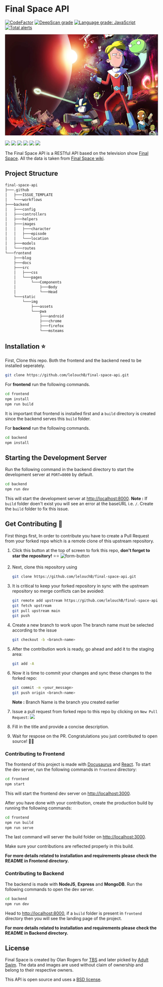 # Final Space API

[![CodeFactor](https://www.codefactor.io/repository/github/lelouchb/final-space-api/badge)](https://www.codefactor.io/repository/github/lelouchb/final-space-api)
[![DeepScan grade](https://deepscan.io/api/teams/11524/projects/14429/branches/268739/badge/grade.svg)](https://deepscan.io/dashboard#view=project&tid=11524&pid=14429&bid=268739)
[![Language grade: JavaScript](https://img.shields.io/lgtm/grade/javascript/g/lelouchB/final-space-api.svg?logo=lgtm&logoWidth=18)](https://lgtm.com/projects/g/lelouchB/final-space-api/context:javascript)
[![Total alerts](https://img.shields.io/lgtm/alerts/g/lelouchB/final-space-api.svg?logo=lgtm&logoWidth=18)](https://lgtm.com/projects/g/lelouchB/final-space-api/alerts/)

[![Final Space API](https://raw.githubusercontent.com/lelouchB/lelouchB/master/wallpaper.jpg)](https://finalspaceapi.com)

![](https://img.shields.io/badge/Maintained-Yes-orange)
![](https://img.shields.io/badge/PRs-Accepting-brightgreen)
![](https://img.shields.io/github/issues/lelouchB/final-space-api)
![](https://img.shields.io/github/contributors/lelouchB/final-space-api)
![](https://img.shields.io/github/issues-pr/lelouchB/final-space-api)
![](https://img.shields.io/github/license/lelouchB/final-space-api)

The Final Space API is a RESTful API based on the television show [Final Space](https://en.wikipedia.org/wiki/Final_Space). All the data is taken from [Final Space wiki](https://final-space.fandom.com/wiki/Final_Space_Wiki).

## Project Structure
```
final-space-api
├───.github
│   ├───ISSUE_TEMPLATE
│   └───workflows
├───backend
│   ├───config
│   ├───controllers
│   ├───helpers
│   ├───images
│   │   ├───character
│   │   ├───episode
│   │   └───location
│   ├───models
│   └───routes
└───frontend
    ├───blog
    ├───docs
    ├───src
    │   ├───css
    │   └───pages
    │       └───Components
    │           ├───Body
    │           └───Head
    └───static
        └───img
            ├───assets
            └───pwa
                ├───android
                ├───chrome
                ├───firefox
                └───msteams
```

## Installation ⭐

First, Clone this repo. Both the frontend and the backend need to be installed seperately.
```bash
git clone https://github.com/lelouchB/final-space-api.git
```

For **frontend** run the following commands.
 
 ```bash
 cd frontend
 npm install
 npm run build
 ```
 It is important that frontend is installed first and a `build` directory is created since the backend serves this `build` folder. 
 
 For **backend** run the following commands.
 
 ```bash
 cd backend
 npm install
 ```
 ## Starting the Development Server
 
 Run the following command in the backend directory to start the development server at `PORT=8000` by default.
 
 ```bash
 cd backend
 npm run dev
 ```
 
 This will start the development server at [http://localhost:8000](http://localhost:8000).
 **Note :** If `build` folder doen't exist you will see an error at the baseURL i.e. `/`. Create the `build` folder to fix this issue.
 
 ## Get Contributing 🤩
 First things first, In order to contribute you have to create a Pull Request from your forked repo which is a remote clone of this upstream repository.
 
 1. Click this button at the top of screen to fork this repo, **don't forget to star the              repository!** ⭐⭐
    ![form-button](https://github-images.s3.amazonaws.com/help/bootcamp/Bootcamp-Fork.png)

2. Next, clone this repository using
    ```bash
    git clone https://github.com/lelouchB/final-space-api.git
    ```

3. It is critical to keep your forked repository in sync with the upstream repository so merge           conflicts can be avoided:
    ```bash
    git remote add upstream https://github.com/lelouchB/final-space-api.git
    git fetch upstream
    git pull upstream main
    git push
    ```

4. Create a new branch to work upon
    The branch name must be selected according to the issue
    ```bash
    git checkout -b <branch-name>
    ```

5. After the contribution work is ready, go ahead and add it to the staging area:
    ```bash
    git add -A
    ```

6. Now it is time to commit your changes and sync these changes to the forked repo:
    ```bash
    git commit -m <your_message>
    git push origin <branch-name>
    ```
    **Note :** Branch Name is the branch you created earlier

7. Issue a pull request from forked repo to this repo by clicking on ``New Pull Request``:
    ![](https://guides.github.com/activities/hello-world/create-pr.png)

8. Fill in the title and provide a concise description.
9. Wait for respose on the PR. Congratulations you just contributed to open source! 👏👏

### Contributing to Frontend
 
 The frontend of this project is made with [Docusaurus](https://v2.docusaurus.io/docs/) and [React](https://reactjs.org/).
 To start the dev server, run the following commands in `frontend` directory:
 
 ```bash
 cd frontend
 npm start
 ```
 
 This will start the frontend dev server on [http://localhost:3000](http://localhost:3000).
 
After you have done with your contribution, create the production build by running the following commands:

```bash
cd frontend
npm run build
npm run serve
```
The last command will server the build folder on [http://localhost:3000](http://localhost:3000).

Make sure your contributions are reflected properly in this build.

**For more details related to installation and requirements please check the README in Frontend directory.** 

### Contributing to Backend

The backend is made with **NodeJS**, **Express** and **MongoDB**.
Run the following commands to open the dev server.

```bash
cd backend
npm run dev
```

Head to [http://localhost:8000](http://localhost:8000), if a `build` folder is present in `frontend` directory then you will see the landing page of the project.

**For more details related to installation and requirements please check the README in Backend directory.** 

## License
Final Space is created by Olan Rogers for [TBS](https://www.tbs.com/) and later picked by [Adult Swim](https://www.adultswim.com). The data and images are used without claim of ownership and belong to their respective owners.

This API is open source and uses a [BSD license](/LICENSE).
 
